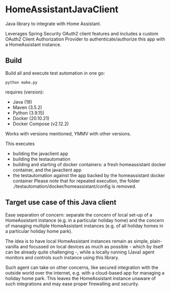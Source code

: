 # HomeAssistantJavaClient

Java library to integrate with Home Assistant.

Leverages Spring Security OAuth2 client features and includes a custom OAuth2 Client Authorization Provider to authenticate/authorize
this app with a HomeAssistant instance.

## Build

Build all and execute test automation in one go:

```shell
python make.py
```

requires (version):
- Java (19)
- Maven (3.5.2)
- Python (3.9.15)
- Docker (20.10.21)
- Docker Compose (v2.12.2)

Works with versions mentioned, YMMV with other versions. 

This executes
- building the javaclient app
- building the testautomation
- building and starting of docker containers: a fresh homeassistant docker container, and the javaclient app
- the testautomation against the app backed by the homeassistant docker container
Please note that for repeated execution, the folder ./testautomation/docker/homeassistant/config is removed.

## Target use case of this Java client
Ease separation of concern: separate the concern of local set-up of a HomeAssistant instance (e.g. in a particular holiday home) and the concern of managing multiple HomeAssistant instances (e.g. of all holiday homes in a particular holiday home park). 

The idea is to have local HomeAssistant instances remain as simple, plain-vanilla and focussed on local devices as much as possible - which by itself can be already quite challenging -, while a locally running (Java) agent monitors and controls such instance using this library. 

Such agent can take on other concerns, like secured integration with the outside world over the internet, e.g. with a cloud-based app for managing a holiday home park. This leaves the HomeAssistant instance unaware of such integrations and may ease proper firewalling and security.
